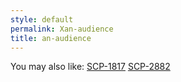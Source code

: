 ```yaml
---
style: default
permalink: Xan-audience
title: an-audience
---
```

You may also like:
[SCP-1817](http://scp-wiki.net/scp-1817)
[SCP-2882](http://scp-wiki.net/scp-2882)